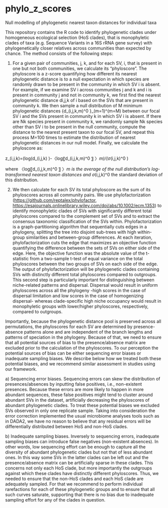 # phylo_z_scores
Null modelling of phylogenetic nearest taxon distances for individual taxa

This repository contains the R code to identify phylogenetic clades under homogeneous ecological selection (HoS clades), that is monophyletic clades of
taxa (e.g. Sequence Variants in a 16S rRNA gene survey) with phylogenetically closer relatives across communities than expected by chance.
The method consists of the following steps: 

1) For a given pair of communities, j, k, and for each SV, i, that is present in one but not both communities, we calculate its “phyloscore”. The phyloscore is a z-score quantifying how different its nearest phylogenetic distance is to a null expectation in which species are randomly drawn to be present in the community in which SV i is absent. For example, if we examine SV i across communities j and k and i is present in community j and not in community k, we first find the nearest phylogenetic distance di,j,k of i based on the SVs that are present in community k. We then sample a null distribution of M minimum phylogenetic distances {d_(i,j,k,m)^0 }_(m=1)^(m=M) between our focal SV i and the SVs present in community k in which SV i is absent. If there are Nk species present in community k, we randomly sample Nk species other than SV i to be present in the null community, compute the distance to the nearest present taxon to our focal SV, and repeat this process M=100 times to estimate the distribution of nearest phylogenetic distances in our null model. Finally, we calculate the phyloscore as:

 z_(i,j,k)=(log⁡(d_(i,j,k) )-〈log⁡〖d_(i,j,k,m)^0 〗 〉_m)/(σ_(i,j,k)^0 )

where 〈log⁡〖d_(i,j,k,m)^0 〗 〉_m  is the average of the null distribution’s log-transformed nearest taxon distances and σ_(i,j,k)^0 the standard deviation of this distribution.

2) We then calculate for each SV its total phyloscore as the sum of its phyloscores across all community pairs. We use phylofactorization (https://github.com/reptalex/phylofactor, https://esajournals.onlinelibrary.wiley.com/doi/abs/10.1002/ecm.1353)  to identify monophyletic clades of SVs with significantly different total phyloscores compared to the complement set of SVs and to extract the consensus taxonomic classification of the SVs within. Phylofactorization is a graph-partitioning algorithm that sequentially cuts edges in a phylogeny, splitting the tree into disjoint sub-trees with high within-group similarities and between-group differences. At each iteration, phylofactorization cuts the edge that maximizes an objective function quantifying the difference between the sets of SVs on either side of the edge. Here, the objective function was the absolute value of the t-statistic from a two-sample t-test of equal variance on the total phyloscores between the two groups of SVs on each side of the edge. The output of phylofactorization will be phylogenetic clades containing SVs with distinctly different total phyloscores compared to outgroups. This second step is particularly important for distinguishing between niche-related patterns and dispersal. Dispersal would result in uniform phyloscores across all the phylogeny -high scores in the case of dispersal limitation and low scores in the case of homogenizing dispersal- whereas clade-specific high niche occupancy would result in monophyletic groups with lower/higher phyloscores, respectively, compared to outgroups. 

Importantly, because the phylogenetic distance pool is preserved across all permutations, the phyloscores for each SV are determined by presence-absence patterns alone and are independent of the branch lengths and patterns of speciation in the phylogeny. Because of that, we need to ensure that all potential sources of bias to the presence/absence matrix are excluded prior to the calculation of the phyloscores. To our perception the potential sources of bias can be either sequencing error biases or inadequate sampling biases. We describe below how we treated both these potential biases, and we recommend similar assessment in studies using our framework.

a) Sequencing error biases. Sequencing errors can skew the distribution of presences/absences by inputting false positives, i.e., non-existent presences. Because these errors are more likely to happen in more abundant sequences, these false positives might tend to cluster around abundant SVs in the dataset, artificially decreasing the phyloscores of abundant phylogenetic clades. To treat these potential biases we excluded SVs observed in only one replicate sample. Taking into consideration the error correction implemented the usual microbiome analyses tools such as in DADA2, we have no reason to believe that any residual errors will be differentially distributed between HoS and non-HoS clades. 

b) Inadequate sampling biases. Inversely to sequencing errors, inadequate sampling biases can introduce false negatives (non-existent absences). In other words, low sequencing effort can be enough to capture all the diversity of abundant phylogenetic clades but not that of less abundant ones. In this way some SVs in the latter clades can be left out and the presence/absence matrix can be artificially sparse in these clades. This concerns not only each HoS clade, but more importantly the outgroups against which these clades have distinctly different phyloscores. Thus, we needed to ensure that the non-HoS clades and each HoS clade are adequately sampled. For that we recommend to perform individual rarefactions for each of these phylogenetic groups and to ensure that all such curves saturate, supporting that there is no bias due to inadequate sampling effort for any of the clades in question.


